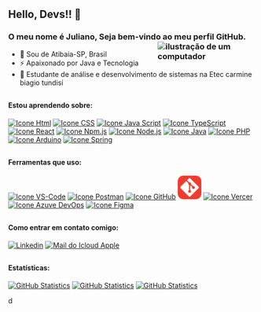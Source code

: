 
## Hello, Devs!! 👋
### O meu nome é Juliano, Seja bem-vindo ao meu perfil GitHub. <img src="https://raw.githubusercontent.com/MicaelliMedeiros/micaellimedeiros/master/image/computer-illustration.png" alt="ilustração de um computador" min-width="200px" max-width="200px" width="200px" align="right">

- 🔰  Sou de Atibaia-SP, Brasil
- ⚡ Apaixonado por Java e Tecnologia
- 🧠 Estudante de análise e desenvolvimento de sistemas na Etec carmine biagio tundisi 

##

#### Estou aprendendo sobre:
[<img height="48px" width="48px" alt="Icone Html" src="https://skillicons.dev/icons?i=html"/>](https://developer.mozilla.org/pt-BR/docs/Web/HTML)
[<img height="48px" width="48px" alt="Icone CSS" src="https://skillicons.dev/icons?i=css"/>](https://developer.mozilla.org/pt-BR/docs/Web/CSS)
[<img height="48px" width="48px" alt="Icone Java Script" src="https://skillicons.dev/icons?i=js"/>](https://developer.mozilla.org/pt-BR/docs/Web/JavaScript)
[<img height="48px" width="48px" alt="Icone TypeScript" src="https://skillicons.dev/icons?i=ts"/>](https://www.typescriptlang.org/pt/)
[<img height="48px" width="48px" alt="Icone React" src="https://skillicons.dev/icons?i=react"/>](https://pt-br.react.dev)
[<img height="48px" width="48px" alt="Icone Npm.js" src="https://i.postimg.cc/L8k9jKJ2/Group.png"/>](https://www.npmjs.com)
[<img height="48px" width="48px" alt="Icone Node.js" src="https://skillicons.dev/icons?i=nodejs"/>](https://nodejs.org)
[<img height="48px" width="48px" alt="Icone Java" src="https://skillicons.dev/icons?i=java"/>](https://apache.com)
[<img height="48px" width="48px" alt="Icone PHP" src="https://skillicons.dev/icons?i=php"/>](https://php.com)
[<img height="48px" width="48px" alt="Icone Arduino" src="https://skillicons.dev/icons?i=arduino"/>](https://arduino.com)
[<img height="48px" width="48px" alt="Icone Spring" src="https://skillicons.dev/icons?i=spring"/>](https://arduino.com)

##

#### Ferramentas que uso:
[<img height="48px" width="48px" alt="Icone VS-Code" src="https://skillicons.dev/icons?i=vscode"/>](https://code.visualstudio.com)
[<img height="48px" width="48px" alt="Icone Postman" src="https://i.postimg.cc/QNyBTNVk/postman.png"/>](https://www.postman.com)
[<img height="48px" width="48px" alt="Icone GitHub" src="https://skillicons.dev/icons?i=github"/>](https://github.com/)
[<img height="48px" width="48px" alt="Icone Git" src="https://raw.githubusercontent.com/tandpfun/skill-icons/main/icons/Git.svg"/>](https://git-scm.com)
[<img height="48px" width="48px" alt="Icone Vercer" src="https://skillicons.dev/icons?i=vercel"/>](https://vercel.com)
[<img height="48px" width="48px" alt="Icone Azuve DevOps" src="https://skillicons.dev/icons?i=azure"/>](https://azure.microsoft.com/pt-br/products/devops/)
[<img height="48px" width="48px" alt="Icone Figma" src="https://skillicons.dev/icons?i=figma"/>](https://www.figma.com)

##

#### Como entrar em contato comigo:
[<img alt="Linkedin" src="https://img.shields.io/badge/-linkedin-%230077B5?style=for-the-badge&logo=linkedin&logoColor=white"/>](https://www.linkedin.com/in/juliano-santos-590345257?utm_source=share&utm_campaign=share_via&utm_content=profile&utm_medium=ios_app)
[<img alt="Mail do Icloud Apple" src="https://img.shields.io/badge/mail-FFFFFF?style=for-the-badge&logo=apple&logoColor=black"/>](mailto:Juliano.santos88@icloud.com)

##

#### Estatísticas:
[<img height="180px" alt="GitHub Statistics" src="https://github-readme-stats.vercel.app/api/top-langs/?username=Devsntosx71&layout=compact&langs_count=7&theme=radical"/>](https://github.com/)
[<img height="180px" alt="GitHub Statistics" src="https://github-readme-stats.vercel.app/api/?username=DevSntosx71&show_icons=true&include_all_commits=true&theme=radical"/>](https://github.com/)
[<img height="153px" alt="GitHub Statistics" src="http://github-readme-streak-stats.herokuapp.com/?user=DevSntosx71&amp;theme=radical"/>](https://github.com/)


d